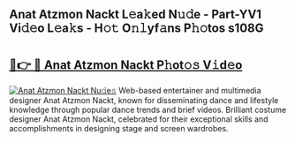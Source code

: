 ## Anat Atzmon Nackt L𝚎a𝚔ed N𝚞𝚍e - Part-YV1 Vi𝚍𝚎o L𝚎a𝚔s - H𝚘𝚝 O𝚗𝚕yf𝚊ns P𝚑𝚘tos s108G

# <h2><a href="http://kf4snt.oniu.top/?m=Anat+Atzmon+Nackt">🔗👉 🔴 Anat Atzmon Nackt P𝚑ot𝚘𝚜 V𝚒d𝚎o</a></h2>

[![Anat Atzmon Nackt Nu𝚍e𝚜](https://i.imgur.com/0qMVB7G.gif)](http://kf4snt.oniu.top/?m=Anat+Atzmon+Nackt)
Web-based entertainer and multimedia designer Anat Atzmon Nackt, known for disseminating dance and lifestyle knowledge through popular dance trends and brief videos. Brilliant costume designer Anat Atzmon Nackt, celebrated for their exceptional skills and accomplishments in designing stage and screen wardrobes.  
